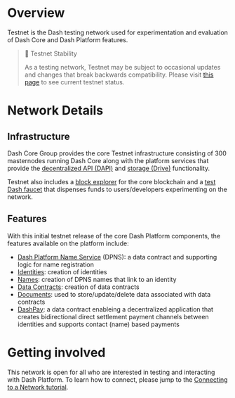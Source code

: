 # Overview

Testnet is the Dash testing network used for experimentation and evaluation of Dash Core and Dash Platform features.

> 🚧 Testnet Stability
>
> As a testing network, Testnet may be subject to occasional updates and changes that break backwards compatibility. Please visit [this page](https://dash-testnet.freshstatus.io/) to see current testnet status.


# Network Details

## Infrastructure
Dash Core Group provides the core Testnet infrastructure consisting of 300 masternodes running Dash Core along with the platform services that provide the [decentralized API (DAPI)](explanation-dapi) and [storage (Drive)](explanation-drive) functionality.

Testnet also includes a [block explorer](https://testnet-insight.dashevo.org/insight/) for the core blockchain and a [test Dash faucet](https://testnet-faucet.dash.org/) that dispenses funds to users/developers experimenting on the network.

## Features

With this initial testnet release of the core Dash Platform components, the features available on the platform include:
- [Dash Platform Name Service](explanation-dpns) (DPNS): a data contract and supporting logic for name registration
- [Identities](explanation-identity): creation of identities
- [Names](explanation-dpns): creation of DPNS names that link to an identity
- [Data Contracts](doc:explanation-platform-protocol-data-contract): creation of data contracts
- [Documents](doc:explanation-platform-protocol-document): used to store/update/delete data associated with data contracts
- [DashPay](explanation-dashpay): a data contract enableing a decentralized application that creates bidirectional direct settlement payment channels between identities and supports contact (name) based payments

# Getting involved

This network is open for all who are interested in testing and interacting with Dash Platform. To learn how to connect, please jump to the [Connecting to a Network tutorial](tutorial-connecting-to-testnet).